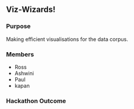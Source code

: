 ## Viz-Wizards!

### Purpose
Making efficient visualisations for the data corpus.

### Members

- Ross
- Ashwini
- Paul
- kapan

### Hackathon Outcome
